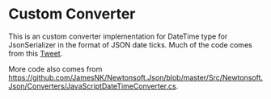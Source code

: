 # Custom Converter 

This is an custom converter implementation for DateTime type for JsonSerializer in the format of JSON date ticks. Much of the code comes from this [Tweet](https://twitter.com/James_M_South/status/1268102226490384385).

More code also comes from https://github.com/JamesNK/Newtonsoft.Json/blob/master/Src/Newtonsoft.Json/Converters/JavaScriptDateTimeConverter.cs.